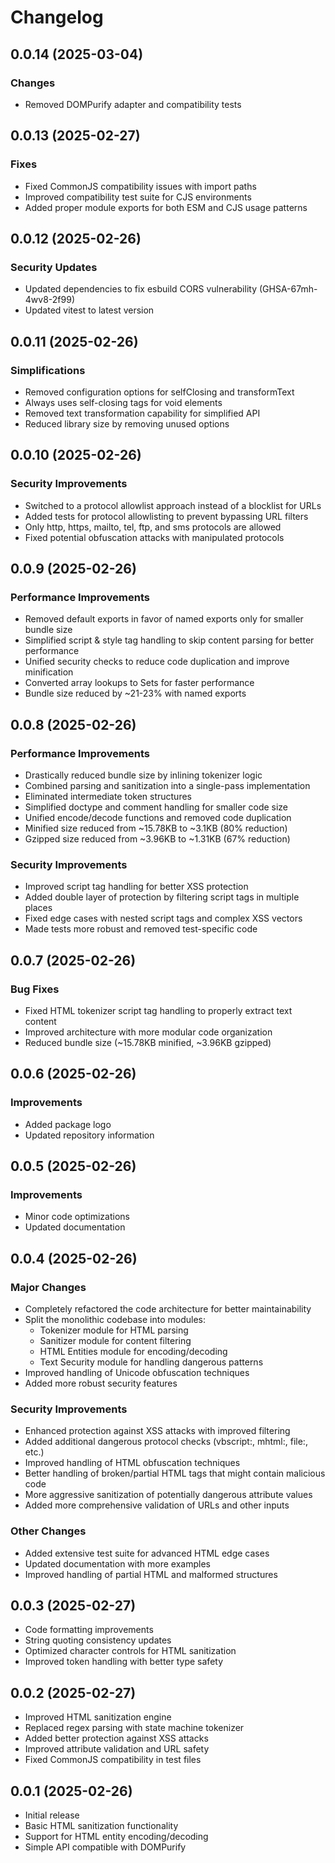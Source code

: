 # Changelog

## 0.0.14 (2025-03-04)

### Changes
- Removed DOMPurify adapter and compatibility tests

## 0.0.13 (2025-02-27)

### Fixes
- Fixed CommonJS compatibility issues with import paths
- Improved compatibility test suite for CJS environments
- Added proper module exports for both ESM and CJS usage patterns

## 0.0.12 (2025-02-26)

### Security Updates
- Updated dependencies to fix esbuild CORS vulnerability (GHSA-67mh-4wv8-2f99)
- Updated vitest to latest version

## 0.0.11 (2025-02-26)

### Simplifications
- Removed configuration options for selfClosing and transformText
- Always uses self-closing tags for void elements
- Removed text transformation capability for simplified API
- Reduced library size by removing unused options

## 0.0.10 (2025-02-26)

### Security Improvements
- Switched to a protocol allowlist approach instead of a blocklist for URLs
- Added tests for protocol allowlisting to prevent bypassing URL filters
- Only http, https, mailto, tel, ftp, and sms protocols are allowed
- Fixed potential obfuscation attacks with manipulated protocols

## 0.0.9 (2025-02-26)

### Performance Improvements
- Removed default exports in favor of named exports only for smaller bundle size
- Simplified script & style tag handling to skip content parsing for better performance
- Unified security checks to reduce code duplication and improve minification
- Converted array lookups to Sets for faster performance
- Bundle size reduced by ~21-23% with named exports

## 0.0.8 (2025-02-26)

### Performance Improvements
- Drastically reduced bundle size by inlining tokenizer logic
- Combined parsing and sanitization into a single-pass implementation
- Eliminated intermediate token structures
- Simplified doctype and comment handling for smaller code size
- Unified encode/decode functions and removed code duplication
- Minified size reduced from ~15.78KB to ~3.1KB (80% reduction)
- Gzipped size reduced from ~3.96KB to ~1.31KB (67% reduction)

### Security Improvements
- Improved script tag handling for better XSS protection
- Added double layer of protection by filtering script tags in multiple places
- Fixed edge cases with nested script tags and complex XSS vectors
- Made tests more robust and removed test-specific code

## 0.0.7 (2025-02-26)

### Bug Fixes
- Fixed HTML tokenizer script tag handling to properly extract text content
- Improved architecture with more modular code organization
- Reduced bundle size (~15.78KB minified, ~3.96KB gzipped)

## 0.0.6 (2025-02-26)

### Improvements
- Added package logo
- Updated repository information

## 0.0.5 (2025-02-26)

### Improvements
- Minor code optimizations
- Updated documentation

## 0.0.4 (2025-02-26)

### Major Changes
- Completely refactored the code architecture for better maintainability
- Split the monolithic codebase into modules:
  - Tokenizer module for HTML parsing
  - Sanitizer module for content filtering
  - HTML Entities module for encoding/decoding
  - Text Security module for handling dangerous patterns
- Improved handling of Unicode obfuscation techniques
- Added more robust security features

### Security Improvements
- Enhanced protection against XSS attacks with improved filtering
- Added additional dangerous protocol checks (vbscript:, mhtml:, file:, etc.)
- Improved handling of HTML obfuscation techniques
- Better handling of broken/partial HTML tags that might contain malicious code
- More aggressive sanitization of potentially dangerous attribute values
- Added more comprehensive validation of URLs and other inputs

### Other Changes
- Added extensive test suite for advanced HTML edge cases
- Updated documentation with more examples
- Improved handling of partial HTML and malformed structures

## 0.0.3 (2025-02-27)

- Code formatting improvements
- String quoting consistency updates
- Optimized character controls for HTML sanitization
- Improved token handling with better type safety

## 0.0.2 (2025-02-27)

- Improved HTML sanitization engine
- Replaced regex parsing with state machine tokenizer
- Added better protection against XSS attacks
- Improved attribute validation and URL safety
- Fixed CommonJS compatibility in test files

## 0.0.1 (2025-02-26)

- Initial release
- Basic HTML sanitization functionality
- Support for HTML entity encoding/decoding
- Simple API compatible with DOMPurify